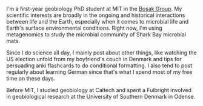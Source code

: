 # 


<br>

I'm a first-year geobiology PhD student at MIT in the [Bosak Group](http://bosaklab.scripts.mit.edu/). My scientific interests are broadly in the ongoing and historical interactions between life and the Earth, especially when it comes to microbial life and Earth's surface environmental conditions. Right now, I'm using metagenomics to study the microbial community of Shark Bay microbial mats. 

Since I do science all day, I mainly post about other things, like watching the US election unfold from my boyfriend's couch in Denmark and tips for persuading anki flashcards to do conditional formatting. I also tend to post regularly about learning German since that's what I spend most of my free time on these days.

Before MIT, I studied geobiology at Caltech and spent a Fulbright involved in geobiological research at the University of Southern Denmark in Odense. 

